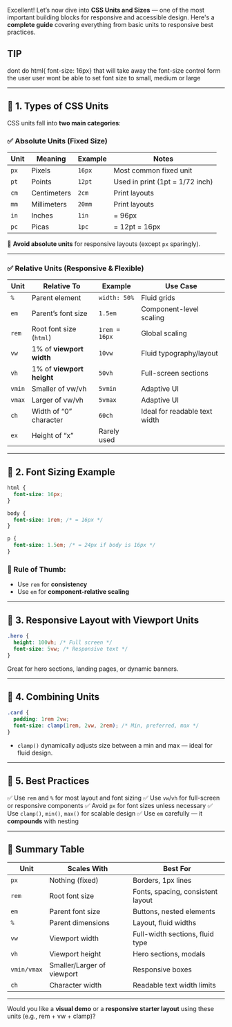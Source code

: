 Excellent! Let’s now dive into **CSS Units and Sizes** — one of the most important building blocks for responsive and accessible design. Here's a **complete guide** covering everything from basic units to responsive best practices.

## TIP
dont do html{ font-size: 16px} that will take away the font-size control form the user user wont be able to set font size to small, medium or large

---

## 📐 1. **Types of CSS Units**

CSS units fall into **two main categories**:

### ✅ **Absolute Units** (Fixed Size)

| Unit | Meaning     | Example | Notes                           |
| ---- | ----------- | ------- | ------------------------------- |
| `px` | Pixels      | `16px`  | Most common fixed unit          |
| `pt` | Points      | `12pt`  | Used in print (1pt = 1/72 inch) |
| `cm` | Centimeters | `2cm`   | Print layouts                   |
| `mm` | Millimeters | `20mm`  | Print layouts                   |
| `in` | Inches      | `1in`   | = 96px                          |
| `pc` | Picas       | `1pc`   | = 12pt = 16px                   |

🛑 **Avoid absolute units** for responsive layouts (except `px` sparingly).

---

### ✅ **Relative Units** (Responsive & Flexible)

| Unit   | Relative To               | Example       | Use Case                      |
| ------ | ------------------------- | ------------- | ----------------------------- |
| `%`    | Parent element            | `width: 50%`  | Fluid grids                   |
| `em`   | Parent’s font size        | `1.5em`       | Component-level scaling       |
| `rem`  | Root font size (`html`)   | `1rem = 16px` | Global scaling                |
| `vw`   | 1% of **viewport width**  | `10vw`        | Fluid typography/layout       |
| `vh`   | 1% of **viewport height** | `50vh`        | Full-screen sections          |
| `vmin` | Smaller of vw/vh          | `5vmin`       | Adaptive UI                   |
| `vmax` | Larger of vw/vh           | `5vmax`       | Adaptive UI                   |
| `ch`   | Width of “0” character    | `60ch`        | Ideal for readable text width |
| `ex`   | Height of “x”             | Rarely used   |                               |

---

## 📏 2. **Font Sizing Example**

```css
html {
  font-size: 16px;
}

body {
  font-size: 1rem; /* = 16px */
}

p {
  font-size: 1.5em; /* = 24px if body is 16px */
}
```

### 🧠 Rule of Thumb:

* Use `rem` for **consistency**
* Use `em` for **component-relative scaling**

---

## 📱 3. **Responsive Layout with Viewport Units**

```css
.hero {
  height: 100vh; /* Full screen */
  font-size: 5vw; /* Responsive text */
}
```

Great for hero sections, landing pages, or dynamic banners.

---

## 🧪 4. **Combining Units**

```css
.card {
  padding: 1rem 2vw;
  font-size: clamp(1rem, 2vw, 2rem); /* Min, preferred, max */
}
```

* `clamp()` dynamically adjusts size between a min and max — ideal for fluid design.

---

## 🧠 5. **Best Practices**

✅ Use `rem` and `%` for most layout and font sizing
✅ Use `vw`/`vh` for full-screen or responsive components
✅ Avoid `px` for font sizes unless necessary
✅ Use `clamp()`, `min()`, `max()` for scalable design
✅ Use `em` carefully — it **compounds** with nesting

---

## 🧮 Summary Table

| Unit        | Scales With                | Best For                          |
| ----------- | -------------------------- | --------------------------------- |
| `px`        | Nothing (fixed)            | Borders, 1px lines                |
| `rem`       | Root font size             | Fonts, spacing, consistent layout |
| `em`        | Parent font size           | Buttons, nested elements          |
| `%`         | Parent dimensions          | Layout, fluid widths              |
| `vw`        | Viewport width             | Full-width sections, fluid type   |
| `vh`        | Viewport height            | Hero sections, modals             |
| `vmin/vmax` | Smaller/Larger of viewport | Responsive boxes                  |
| `ch`        | Character width            | Readable text width limits        |

---

Would you like a **visual demo** or a **responsive starter layout** using these units (e.g., rem + vw + clamp)?
